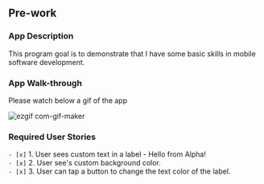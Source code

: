 ## Pre-work

### App Description
This program goal is to demonstrate that I have some basic skills in
mobile software development.


### App Walk-through

Please watch below a gif of the app

![ezgif com-gif-maker](https://user-images.githubusercontent.com/63592880/106203804-f6905500-6189-11eb-816e-ac286029daea.gif)



### Required User Stories
`- [x]` 1. User sees custom text in a label - Hello from Alpha!                   
`- [x]` 2. User see's custom background color.<br>
`- [x]` 3. User can tap a button to change the text color of the label.
